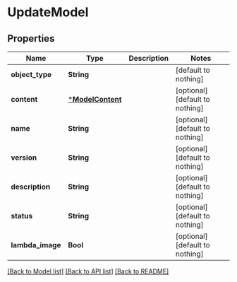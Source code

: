 # UpdateModel


## Properties
Name | Type | Description | Notes
------------ | ------------- | ------------- | -------------
**object_type** | **String** |  | [default to nothing]
**content** | [***ModelContent**](ModelContent.md) |  | [optional] [default to nothing]
**name** | **String** |  | [optional] [default to nothing]
**version** | **String** |  | [optional] [default to nothing]
**description** | **String** |  | [optional] [default to nothing]
**status** | **String** |  | [optional] [default to nothing]
**lambda_image** | **Bool** |  | [optional] [default to nothing]


[[Back to Model list]](../README.md#models) [[Back to API list]](../README.md#api-endpoints) [[Back to README]](../README.md)



